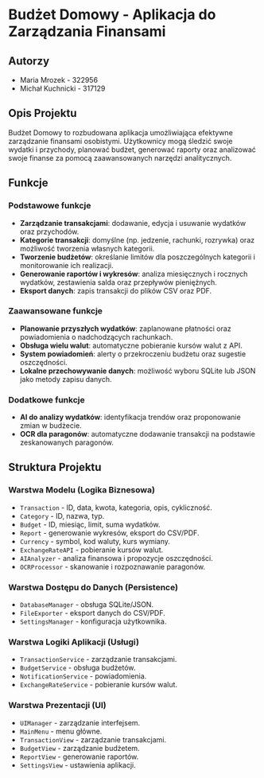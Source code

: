 # Budżet Domowy - Aplikacja do Zarządzania Finansami

## Autorzy
- Maria Mrozek - 322956
- Michał Kuchnicki - 317129

## Opis Projektu
Budżet Domowy to rozbudowana aplikacja umożliwiająca efektywne zarządzanie finansami osobistymi. Użytkownicy mogą śledzić swoje wydatki i przychody, planować budżet, generować raporty oraz analizować swoje finanse za pomocą zaawansowanych narzędzi analitycznych.

## Funkcje

### Podstawowe funkcje
- **Zarządzanie transakcjami**: dodawanie, edycja i usuwanie wydatków oraz przychodów.
- **Kategorie transakcji**: domyślne (np. jedzenie, rachunki, rozrywka) oraz możliwość tworzenia własnych kategorii.
- **Tworzenie budżetów**: określanie limitów dla poszczególnych kategorii i monitorowanie ich realizacji.
- **Generowanie raportów i wykresów**: analiza miesięcznych i rocznych wydatków, zestawienia salda oraz przepływów pieniężnych.
- **Eksport danych**: zapis transakcji do plików CSV oraz PDF.

### Zaawansowane funkcje
- **Planowanie przyszłych wydatków**: zaplanowane płatności oraz powiadomienia o nadchodzących rachunkach.
- **Obsługa wielu walut**: automatyczne pobieranie kursów walut z API.
- **System powiadomień**: alerty o przekroczeniu budżetu oraz sugestie oszczędności.
- **Lokalne przechowywanie danych**: możliwość wyboru SQLite lub JSON jako metody zapisu danych.

### Dodatkowe funkcje
- **AI do analizy wydatków**: identyfikacja trendów oraz proponowanie zmian w budżecie.
- **OCR dla paragonów**: automatyczne dodawanie transakcji na podstawie zeskanowanych paragonów.

## Struktura Projektu

### Warstwa Modelu (Logika Biznesowa)
- `Transaction` - ID, data, kwota, kategoria, opis, cykliczność.
- `Category` - ID, nazwa, typ.
- `Budget` - ID, miesiąc, limit, suma wydatków.
- `Report` - generowanie wykresów, eksport do CSV/PDF.
- `Currency` - symbol, kod waluty, kurs wymiany.
- `ExchangeRateAPI` - pobieranie kursów walut.
- `AIAnalyzer` - analiza finansowa i propozycje oszczędności.
- `OCRProcessor` - skanowanie i rozpoznawanie paragonów.

### Warstwa Dostępu do Danych (Persistence)
- `DatabaseManager` - obsługa SQLite/JSON.
- `FileExporter` - eksport danych do CSV/PDF.
- `SettingsManager` - konfiguracja użytkownika.

### Warstwa Logiki Aplikacji (Usługi)
- `TransactionService` - zarządzanie transakcjami.
- `BudgetService` - obsługa budżetów.
- `NotificationService` - powiadomienia.
- `ExchangeRateService` - pobieranie kursów walut.

### Warstwa Prezentacji (UI)
- `UIManager` - zarządzanie interfejsem.
- `MainMenu` - menu główne.
- `TransactionView` - zarządzanie transakcjami.
- `BudgetView` - zarządzanie budżetem.
- `ReportView` - generowanie raportów.
- `SettingsView` - ustawienia aplikacji.
